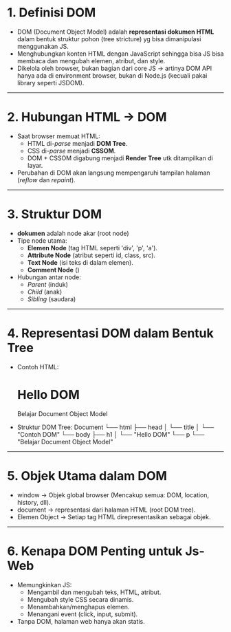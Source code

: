 # 1. Definisi DOM
  * DOM (Document Object Model) adalah __representasi dokumen HTML__ dalam bentuk struktur pohon (tree stricture) yg bisa dimanipulasi menggunakan JS.
  * Menghubungkan konten HTML dengan JavaScript sehingga bisa JS bisa membaca dan mengubah elemen, atribut, dan style.
  * Dikelola oleh browser, bukan bagian dari core JS -> artinya DOM API hanya ada di environment browser, bukan di Node.js (kecuali pakai library seperti JSDOM).

---

# 2. Hubungan HTML -> DOM
  * Saat browser memuat HTML:
    - HTML di-_parse_ menjadi __DOM Tree__.
    - CSS di-_parse_ menjadi __CSSOM__.
    - DOM + CSSOM digabung menjadi __Render Tree__ utk ditampilkan di layar.
  * Perubahan di DOM akan langsung mempengaruhi tampilan halaman (_reflow_ dan _repaint_).

---

# 3. Struktur DOM
  * __dokumen__ adalah node akar (root node)
  * Tipe node utama:
    - __Elemen Node__ (tag HTML seperti 'div', 'p', 'a').
    - __Attribute Node__ (atribut seperti id, class, src).
    - __Text Node__ (isi teks di dalam elemen).
    - __Comment Node__ (<!--komentar-->)
  * Hubungan antar node:
    - _Parent_ (induk)
    - _Child_ (anak)
    - _Sibling_ (saudara)

---

# 4. Representasi DOM dalam Bentuk Tree
  * Contoh HTML:
    <html>
      <head>
        <title>Contoh DOM</title>
      </head>
      <body>
        <h1>Hello DOM</h1>
        <p>Belajar Document Object Model</p>
      </body>
    </html>
  
  * Struktur DOM Tree:
    Document
      └── html
            ├── head
            │    └── title
            │         └── "Contoh DOM"
            └── body
                  ├── h1
                  │    └── "Hello DOM"
                  └── p
                      └── "Belajar Document Object Model"

---

# 5. Objek Utama dalam DOM
  * window -> Objek global browser (Mencakup semua: DOM, location, history, dll).
  * document -> representasi dari halaman HTML (root DOM tree).
  * Elemen Object -> Setiap tag HTML direpresentasikan sebagai objek.

---

# 6. Kenapa DOM Penting untuk Js-Web
  * Memungkinkan JS:
    - Mengambil dan mengubah teks, HTML, atribut.
    - Mengubah style CSS secara dinamis.
    - Menambahkan/menghapus elemen.
    - Menangani event (click, input, submit).
  * Tanpa DOM, halaman web hanya akan statis.